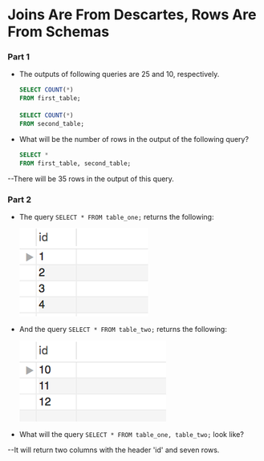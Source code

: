 # Joins Are From Descartes, Rows Are From Schemas


### Part 1

* The outputs of following queries are 25 and 10, respectively. 

  ```sql
  SELECT COUNT(*)
  FROM first_table;
  
  SELECT COUNT(*)
  FROM second_table;
  ```
  
* What will be the number of rows in the output of the following query?

  ```sql
  SELECT *
  FROM first_table, second_table;
  ```  

--There will be 35 rows in the output of this query.
  
### Part 2

* The query `SELECT * FROM table_one;` returns the following:

  ![Images/descartes01.png](Images/descartes01.png)
  
* And the query `SELECT * FROM table_two;` returns the following:

  ![Images/descartes01.png](Images/descartes02.png)

* What will the query `SELECT * FROM table_one, table_two;` look like?

--It will return two columns with the header 'id' and seven rows.
